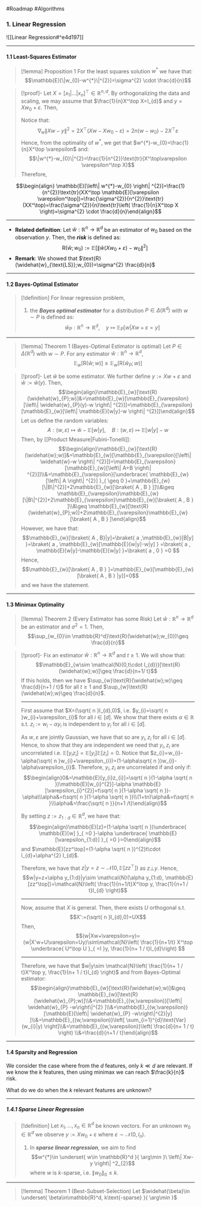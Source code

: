#Roadmap #Algorithms 

### 1. Linear Regression
![[Linear Regression#^e4d197]]

---
#### 1.1 Least-Squares Estimator

> [!lemma] Proposition 1
> For the least squares solution $w^{*}$ we have that: $$\mathbb{E}[\|w_{0}-w^{*}\|^{2}]=\sigma^{2} \cdot  \frac{d}{n}$$

> [!proof]-
> Let $X=[x_{1}|\dots|x_{n}]^\top\in \mathbb{R}^{n,d}$. By orthogonalizing the data and scaling, we may assume that $\frac{1}{n}X^\top X=I_{d}$ and $y=Xw_{0}+\varepsilon$. Then,
> 
> Notice that: $$\nabla_{w }\|Xw-y\|^{2}=2X^\top(Xw-Xw_{0}-\varepsilon)=2n(w-w_{0})-2X^\top \varepsilon$$Hence, from the optimality of $w^{*}$, we get that $w^{*}-w_{0}=\frac{1}{n}X^\top \varepsilon$ and: $$\|w^{*}-w_{0}\|^{2}=\frac{1}{n^{2}}\text{tr}(X^\top\varepsilon \varepsilon^\top X)$$Therefore, 
> 
 $$\begin{align} \mathbb{E}[\left\| w^{*}-w_{0} \right\| ^{2}]=\frac{1}{n^{2}}\text{tr}(XX^\top \mathbb{E}[\varepsilon \varepsilon^\top])=\frac{\sigma^{2}}{n^{2}}\text{tr}(XX^\top)=\frac{\sigma^{2}}{n}\text{tr}\left( \frac{1}{n}X^\top X \right)=\sigma^{2} \cdot  \frac{d}{n}\end{align}$$

---
- **Related definition**: Let $\widehat{w}:\mathbb{R}^n\to \mathbb{R}^d$ be an estimator of $w_{0}$ based on the observation $y$. Then, the ***risk*** is defined as:$$\text{R}(\widehat{w};w_{0}):=\mathbb{E}[\left\| \widehat{w}(Xw_{0}+\varepsilon)-w_{0} \right\|^{2} ]$$
- **Remark**: We showed that $\text{R}(\widehat{w}_{\text{LS}};w_{0})=\sigma^{2} \frac{d}{n}$
---
#### 1.2 Bayes-Optimal Estimator
> [!definition] 
> For linear regression problem, 
> 1. the ***Bayes optimal estimator*** for a distribution $P\in \Delta(\mathbb{R}^d)$ with $w\sim P$ is defined as: $$\widehat{w}_{P}:\mathbb{R}^n\to \mathbb{R}^d,\quad y\mapsto \mathbb{E}_{P}[w|Xw+\varepsilon=y]$$
---
> [!lemma] Theorem 1 (Bayes-Optimal Estimator is optimal)
> Let $P\in \Delta(\mathbb{R}^d)$ with $w\sim P$. For any estimator $\widehat{w}:\mathbb{R}^n\to \mathbb{R}^d$, 
> $$\mathbb{E}_{w}[\text{R}(\widehat{w};w)]\geq \mathbb{E}_{w}[\text{R}(\widehat{w}_{P};w)]$$

> [!proof]-
> Let $\widehat{w}$ be some estimator. We further define $y:=Xw+\varepsilon$ and $\widehat{w}:=\widehat{w}(y)$. Then, $$\begin{align}\mathbb{E}_{w}[\text{R}(\widehat{w}_{P};w)]&=\mathbb{E}_{w}[\mathbb{E}_{\varepsilon}[\left\| \widehat{w}_{P}(y)-w \right\| ^{2}]]=\mathbb{E}_{\varepsilon}[\mathbb{E}_{w}[\left\| \mathbb{E}[w|y]-w \right\| ^{2}]]\end{align}$$Let us define the random variables: $$A:(w,\varepsilon)\mapsto \widehat{w}-\mathbb{E}[w|y],\quad B:(w,\varepsilon)\mapsto \mathbb{E}[w|y]-w$$
> Then, by [[Product Measure|Fubini-Tonelli]]:$$\begin{align}\mathbb{E}_{w}[\text{R}(\widehat{w};w)]&=\mathbb{E}_{w}[\mathbb{E}_{\varepsilon}[\left\| \widehat{w}-w \right\| ^{2}]]=\mathbb{E}_{\varepsilon}[\mathbb{E}_{w}[\left\| A+B \right\| ^{2}]]\\&=\mathbb{E}_{\varepsilon}[\underbrace{ \mathbb{E}_{w}[\left\| A \right\| ^{2}] }_{ \geq 0 }+\mathbb{E}_{w}[\|B\|^{2}]+2\mathbb{E}_{w}[\braket{ A , B } ]]\\&\geq \mathbb{E}_{\varepsilon}\mathbb{E}_{w}[\|B\|^{2}]+2\mathbb{E}_{\varepsilon}\mathbb{E}_{w}[\braket{ A , B } ]\\&\geq \mathbb{E}_{w}[\text{R}(\widehat{w}_{P};w)]+2\mathbb{E}_{\varepsilon}\mathbb{E}_{w}[\braket{ A , B } ]\end{align}$$However, we have that: $$\mathbb{E}_{w}[\braket{ A , B}|y]=\braket{ a ,\mathbb{E}_{w}[B|y]  }=\braket{ a , \mathbb{E}_{w}[\mathbb{E}[w|y]-w|y] }  =\braket{ a , \mathbb{E}[w|y]-\mathbb{E}[w|y] }=\braket{ a , 0 } =0 $$Hence, $$\mathbb{E}_{w}[\braket{ A , B } ]=\mathbb{E}_{w}[\mathbb{E}_{w}[\braket{ A , B } |y]]=0$$and we have the statement.

---
#### 1.3 Minimax Optimality

> [!lemma] Theorem 2 (Every Estimator has some Risk)
> Let $\widehat{w}:\mathbb{R}^n\to \mathbb{R}^d$ be an estimator and $\sigma^{2}=1$. Then, 
> $$\sup_{w_{0}\in \mathbb{R}^d}\text{R}(\widehat{w};w_{0})\geq \frac{d}{n}$$

> [!proof]-
> Fix an estimator $\widehat{w}:\mathbb{R}^n\to \mathbb{R}^d$ and $t\geq 1$. We will show that: $$\mathbb{E}_{w\sim \mathcal{N}(0,t\cdot I_{d})}[\text{R}(\widehat{w};w)]\geq  \frac{d}{n+1/ t}$$If this holds, then we have $\sup_{w}\text{R}(\widehat{w};w)\geq \frac{d}{n+1 / t}$ for all $t\geq 1$ and $\sup_{w}\text{R}(\widehat{w};w)\geq \frac{d}{n}$. 
> 
> ---
> First assume that $X=(\sqrt{ n }I_{d},0)$, i.e. $y_{i}=\sqrt{ n }w_{i}+\varepsilon_{i}$ for all $i\in [d]$. We show that there exists $\alpha\in \mathbb{R}$ s.t. $z_{i}:=w_{i}-\alpha y_{i}$ is independent to $y_{i}$ for all $i\in[d]$.
> 
> As $w,\varepsilon$ are jointly Gaussian, we have that so are $y_{i},z_{i}$ for all $i\in[d]$. Hence, to show that they are independent we need that $y_{i},z_{i}$ are uncorrelated i.e. $\mathbb{E}[y_{i}z_{i}]=\mathbb{E}[y_{i}]\mathbb{E}[z_{i}]=0$. Notice that $z_{i}=w_{i}-\alpha(\sqrt{ n }w_{i}+\varepsilon_{i})=(1-\alpha\sqrt{ n })w_{i}-\alpha\varepsilon_{i}$. Therefore, $y_{i},z_{i}$ are uncorrelated if and only if: $$\begin{align}0&=\mathbb{E}[y_{i}z_{i}]=\sqrt{ n }(1-\alpha \sqrt{ n })\mathbb{E}[w_{i}^{2}]-\alpha \mathbb{E}[\varepsilon_{i}^{2}]=t\sqrt{ n }(1-\alpha \sqrt{ n })-\alpha\\\alpha&=t\sqrt{ n }(1-\alpha \sqrt{ n })\\(1+tn)\alpha&=t\sqrt{ n }\\\alpha&=\frac{\sqrt{ n }}{n+1 /t}\end{align}$$
> 
> By setting $z:=z_{1:d}\in \mathbb{R}^d$, we have that: $$\begin{align}\mathbb{E}[z]=(1-\alpha \sqrt{ n })\underbrace{ \mathbb{E}[w] }_{ =0 }-\alpha \underbrace{ \mathbb{E}[\varepsilon_{1:d}] }_{ =0 }=0\end{align}$$and $\mathbb{E}[zz^\top]=(1-\alpha \sqrt{ n })^{2}t\cdot I_{d}+\alpha^{2} I_{d}$.
> 
> Therefore, we have that $z|y=z\sim \mathcal{N}(0,\mathbb{E}[zz^\top])$ as $z \bot y$. Hence, $$w|y=z+\alpha y_{1:d}|y\sim \mathcal{N}(\alpha y_{1:d}, \mathbb{E}[zz^\top])=\mathcal{N}\left( \frac{1}{n+1/t}X^\top y, \frac{1}{n+1 / t}I_{d} \right)$$
> 
> ---
> Now, assume that $X$ is general. Then, there exists $U$ orthogonal s.t. $$X':=(\sqrt{ n }I_{d},0)=UX$$Then, $$(w|Xw+\varepsilon=y)=(w|X'w+U\varepsilon=Uy)\sim\mathcal{N}\left( \frac{1}{n+1/t} X^\top \underbrace{ U^\top U }_{ =I }y, \frac{1}{n+ 1 / t}I_{d}\right) $$
> 
> ---
> Therefore, we have that $w|y\sim \mathcal{N}\left( \frac{1}{n+ 1 / t}X^\top y, \frac{1}{n+ 1 / t}I_{d} \right)$ and from Bayes-Optimal estimator:$$\begin{align}\mathbb{E}_{w}[\text{R}(\widehat{w};w)]&\geq \mathbb{E}_{w}[\text{R}(\widehat{w}_{P};w)]\\&=\mathbb{E}_{(w,\varepsilon)}[\left\| \widehat{w}_{P} -w\right\|^{2} ]\\&=\mathbb{E}_{(w,\varepsilon)}[\mathbb{E}[\left\| \widehat{w}_{P} -w\right\|^{2}|y] ]\\&=\mathbb{E}_{(w,\varepsilon)}\left[ \sum_{i=1}^{d}\text{Var}(w_{i}|y)  \right]\\&=\mathbb{E}_{(w,\varepsilon)}\left( \frac{d}{n+ 1 / t} \right) \\&=\frac{d}{n+1 / t}\end{align}$$

---
#### 1.4 Sparsity and Regression
We consider the case where from the $d$ features, only $k\ll d$ are relevant. If we know the $k$ features, then using minimax we can reach $\frac{k}{n}$ risk.

What do we do when the $k$ relevant features are unknown? 

---
##### 1.4.1 Sparse Linear Regression
> [!definition]
> Let $x_{1},\dots,x_{n}\in \mathbb{R}^d$ be known vectors. For an unknown $w_{0}\in \mathbb{R}^d$ we observe $y:=Xw_{0}+\varepsilon$ where $\varepsilon \sim \mathcal{N}(0,I_{n})$.
> 1. In ***sparse linear regression***, we aim to find $$w^{*}\in \underset{ w\in \mathbb{R}^d }{ \arg\min }\ \left\| Xw-y \right\| ^2_{2}$$where $w$ is $k$-sparse, i.e. $\|w_{0}\|_{0}\leq k$.

---
> [!lemma] Theorem 1 (Best-Subset-Selection)
> Let $\widehat{\beta}\in \underset{ \beta\in\mathbb{R}^d, k\text{-sparse} }{ \arg\min }$